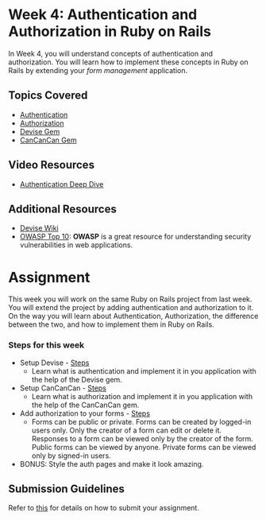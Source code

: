 # Week 4: Authentication and Authorization in Ruby on Rails

In Week 4, you will understand concepts of authentication and authorization. You will learn how to implement these
concepts in Ruby on Rails by extending your *form management* application.

## Topics Covered

* [Authentication](https://auth0.com/docs/get-started/identity-fundamentals/authentication-and-authorization)
* [Authorization](https://auth0.com/docs/get-started/identity-fundamentals/authentication-and-authorization)
* [Devise Gem](https://github.com/heartcombo/devise)
* [CanCanCan Gem](https://github.com/CanCanCommunity/cancancan)

## Video Resources

* [Authentication Deep Dive](https://youtu.be/3rZK-ABAwg0?si=i39VC1uQk3V3bjAG)

## Additional Resources

* [Devise Wiki](https://github.com/heartcombo/devise/wiki)
* [OWASP Top 10](https://owasp.org/www-project-top-ten/): **OWASP** is a great resource for understanding security vulnerabilities in web applications. 

# Assignment

This week you will work on the same Ruby on Rails project from last week. You will extend the project by adding
authentication and authorization to it. On the way you will learn about Authentication, Authorization, the difference
between the two, and how to implement them in Ruby on Rails.

### Steps for this week

* Setup Devise - [Steps](./authentication.md)
    * Learn what is authentication and implement it in you application with the help of the Devise gem.
* Setup CanCanCan - [Steps](./authorization.md)
    * Learn what is authorization and implement it in you application with the help of the CanCanCan gem.
* Add authorization to your forms - [Steps](./authorization-2.md)
  * Forms can be public or private. Forms can be created by logged-in users only. Only the creator of a form can edit or delete it. Responses to a form can be viewed only by the creator of the form. Public forms can be viewed by anyone. Private forms can be viewed only by signed-in users.
* BONUS: Style the auth pages and make it look amazing.

## Submission Guidelines

Refer to [this](../submission-instructions.md) for details on how to submit your assignment.